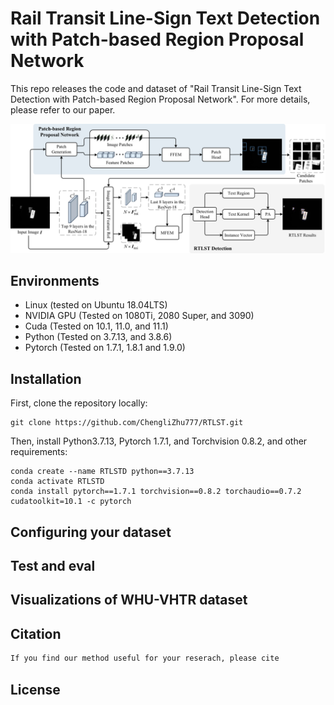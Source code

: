# Rail Transit Line-Sign Text Detection with Patch-based Region Proposal Network

This repo releases the code and dataset of "Rail Transit Line-Sign Text Detection with Patch-based Region Proposal Network". 
For more details, please refer to our paper.

![Architecture](./Architecture.png)


## Environments
- Linux (tested on Ubuntu 18.04LTS)
- NVIDIA GPU (Tested on 1080Ti, 2080 Super, and 3090)
- Cuda (Tested on 10.1, 11.0, and 11.1)
- Python (Tested on 3.7.13, and 3.8.6)
- Pytorch (Tested on 1.7.1, 1.8.1 and 1.9.0)

## Installation
First, clone the repository locally:

```shell
git clone https://github.com/ChengliZhu777/RTLST.git
```

Then, install Python3.7.13, Pytorch 1.7.1, and Torchvision 0.8.2, and other requirements:
```shell
conda create --name RTLSTD python==3.7.13
conda activate RTLSTD
conda install pytorch==1.7.1 torchvision==0.8.2 torchaudio==0.7.2 cudatoolkit=10.1 -c pytorch
```

## Configuring your dataset


## Test and eval


## Visualizations of WHU-VHTR dataset

## Citation
```bash
If you find our method useful for your reserach, please cite
```
## License
